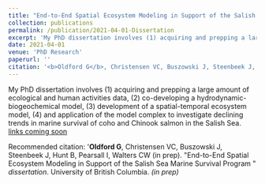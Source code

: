 ```yaml
---
title: "End-to-End Spatial Ecosystem Modeling in Support of the Salish Sea Marine Survival Program (dissertation - in prep)"
collection: publications
permalink: /publication/2021-04-01-Dissertation
excerpt: 'My PhD dissertation involves (1) acquiring and prepping a large amount of ecological and human activities data, (2) co-developing a hydrodynamic-biogeochemical model, (3) development of a spatial-temporal ecosystem model, (4) and application of the model complex to investigate declining trends in marine survival of coho and Chinook salmon in the Salish Sea.'
date: 2021-04-01
venue: 'PhD Research'
paperurl: ''
citation: '<b>Oldford G</b>, Christensen VC, Buszowski J, Steenbeek J, Hunt B, Pearsall I, Walters CW (in prep). &quot;End-to-End Spatial Ecosystem Modeling in Support of the Salish Sea Marine Survival Program &quot; <i>dissertation</i>. <i>(in prep)</i>'
---
```

My PhD dissertation involves (1) acquiring and prepping a large amount of ecological and human activities data, (2) co-developing a hydrodynamic-biogeochemical model, (3) development of a spatial-temporal ecosystem model, (4) and application of the model complex to investigate declining trends in marine survival of coho and Chinook salmon in the Salish Sea.
[links coming soon](http://goldford.github.io)

Recommended citation: '<b>Oldford G</b>, Christensen VC, Buszowski J, Steenbeek J, Hunt B, Pearsall I, Walters CW (in prep). &quot;End-to-End Spatial Ecosystem Modeling in Support of the Salish Sea Marine Survival Program &quot; <i>dissertation</i>. University of British Columbia. <i>(in prep)</i>